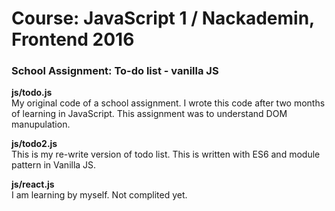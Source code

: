 # Course: JavaScript 1 / Nackademin, Frontend 2016

### School Assignment: To-do list - vanilla JS

**js/todo.js**  
My original code of a school assignment. I wrote this code after two months of learning in JavaScript. This assignment was to understand DOM manupulation.  
  
**js/todo2.js**    
This is my re-write version of todo list. This is written with ES6 and module pattern in Vanilla JS.

**js/react.js**  
I am learning by myself. Not complited yet.